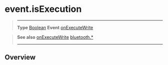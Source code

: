 # event.isExecution

> --------------------- ------------------------------------------------------------------------------------------
> __Type__              [Boolean](https://docs.coronalabs.com/api/type/Boolean.html)
> __Event__             [onExecuteWrite](/plugin/bluetooth/type/Server/event/onExecuteWrite/index.md)


> __See also__          [onExecuteWrite](/plugin/bluetooth/type/Server/event/onExecuteWrite/index.md)
>						[bluetooth.*](/plugin/bluetooth.md)
> --------------------- ------------------------------------------------------------------------------------------

## Overview